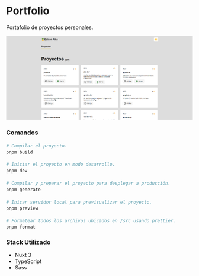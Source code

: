 # Portfolio

Portafolio de proyectos personales.

![preview](./preview.png)

### Comandos
```sh
# Compilar el proyecto.
pnpm build

# Iniciar el proyecto en modo desarrollo.
pnpm dev

# Compilar y preparar el proyecto para desplegar a producción.
pnpm generate

# Inicar servidor local para previsualizar el proyecto.
pnpm preview

# Formatear todos los archivos ubicados en /src usando prettier.
pnpm format
```

### Stack Utilizado

- Nuxt 3
- TypeScript
- Sass
